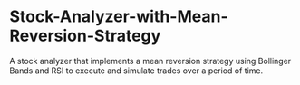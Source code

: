 # Stock-Analyzer-with-Mean-Reversion-Strategy
A stock analyzer that implements a mean reversion strategy using Bollinger Bands and RSI to execute and simulate trades over a period of time.
